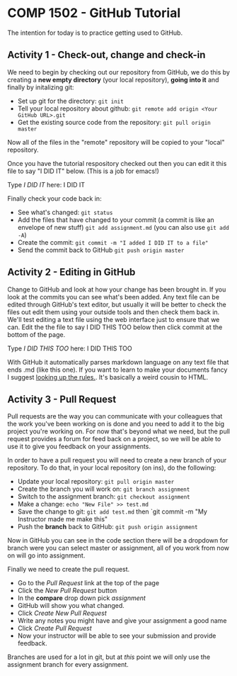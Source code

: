 # COMP 1502 - GitHub Tutorial

The intention for today is to practice getting used to GitHub.

## Activity 1 - Check-out, change and check-in

We need to begin by checking out our repository from GitHub, we do this by creating a **new empty directory** (your local repository), **going into it** and finally by initalizing git:

* Set up git for the directory: `git init`
* Tell your local repository about github: `git remote add origin <Your GitHub URL>.git`
* Get the existing source code from the repository: `git pull origin master`

Now all of the files in the "remote" repository will be copied to your "local" repository.

Once you have the tutorial respository checked out then you can edit it this file to say "I DID IT" below. (This is a job for emacs!)

Type *I DID IT* here: I DID IT

Finally check your code back in:

* See what's changed: `git status`
* Add the files that have changed to your commit (a commit is like an envelope of new stuff) `git add assignment.md` (you can also use `git add -A`)
* Create the commit: `git commit -m "I added I DID IT to a file"`
* Send the commit back to GitHub `git push origin master`

## Activity 2 - Editing in GitHub

Change to GitHub and look at how your change has been brought in. If you look at the commits you can see what's been added. Any text file can be edited through GitHub's text editor, but usually it will be better to check the files out edit them using your outside tools and then check them back in. We'll test editing a text file using the web interface just to ensure that we can. Edit the the file to say I DID THIS TOO below then click commit at the bottom of the page.

Type *I DID THIS TOO* here: I DID THIS TOO

With GitHub it automatically parses markdown language on any text file that ends .md (like this one). If you want to learn to make your documents fancy I suggest [looking up the rules.](https://guides.github.com/features/mastering-markdown/). It's basically a weird cousin to HTML. 

## Activity 3 - Pull Request

Pull requests are the way you can communicate with your colleagues that the work you've been working on is done and you need to add it to the big project you're working on. For now that's beyond what we need, but the pull request provides a forum for feed back on a project, so we will be able to use it to give you feedback on your assignments.

In order to have a pull request you will need to create a new branch of your repository. To do that, in your local repository (on ins), do the following:

* Update your local repository: `git pull origin master`
* Create the branch you will work on: `git branch assignment` 
* Switch to the assignment branch: `git checkout assignment`
* Make a change: `echo "New File" >> test.md`
* Save the change to git: `git add test.md` then `git commit -m "My Instructor made me make this"
* Push the **branch** back to GitHub: `git push origin assignment`

Now in GitHub you can see in the code section there will be a dropdown for branch were you can select master or assignment, all of you work from now on will go into assignment.

Finally we need to create the pull request. 

* Go to the *Pull Request* link at the top of the page
* Click the *New Pull Request* button
* In the **compare** drop down pick *assignment*
* GitHub will show you what changed. 
* Click *Create New Pull Request*
* Write any notes you might have and give your assignment a good name
* Click *Create Pull Request*
* Now your instructor will be able to see your submission and provide feedback.


Branches are used for a lot in git, but at *this* point we will only use the assignment branch for every assignment.

